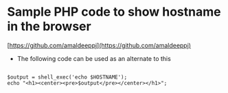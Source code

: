 # Sample PHP code to show hostname in the browser   

[https://github.com/amaldeeppj](https://github.com/amaldeeppj)



* The following code can be used as an alternate to this

```

$output = shell_exec('echo $HOSTNAME');    
echo "<h1><center><pre>$output</pre></center></h1>";

```

